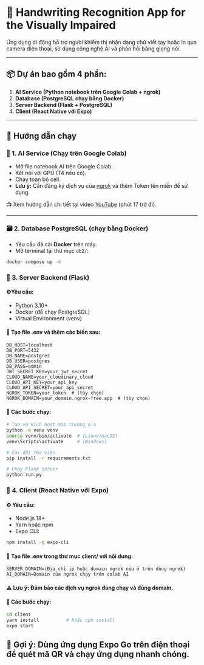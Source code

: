 # 📱 Handwriting Recognition App for the Visually Impaired

Ứng dụng di động hỗ trợ người khiếm thị nhận dạng chữ viết tay hoặc in qua camera điện thoại, sử dụng công nghệ AI và phản hồi bằng giọng nói.

---

## 📦 Dự án bao gồm 4 phần:

1. **AI Service (Python notebook trên Google Colab + ngrok)**
2. **Database (PostgreSQL chạy bằng Docker)**
3. **Server Backend (Flask + PostgreSQL)**
4. **Client (React Native với Expo)**

---

## 🚀 Hướng dẫn chạy

### 🧠 1. AI Service (Chạy trên Google Colab)

- Mở file notebook AI trên Google Colab.
- Kết nối với GPU (T4 nếu có).
- Chạy toàn bộ cell.
- **Lưu ý:** Cần đăng ký dịch vụ của [ngrok](https://ngrok.com/) và thêm Token tên miền để sử dụng.

📺 Xem hướng dẫn chi tiết tại video [YouTube](https://youtu.be/7v4of1TlBBY?si=soQdoHxlg0d6TmiJ) (phút 17 trở đi).

---

### 🗃️ 2. Database PostgreSQL (chạy bằng Docker)

- Yêu cầu đã cài **Docker** trên máy.
- Mở terminal tại thư mục `db2/`:

```bash
docker compose up -d

```

### 🔧 3. Server Backend (Flask)

#### ⚙️Yêu cầu:

- Python 3.10+
- Docker (để chạy PostgreSQL)
- Virtual Environment (venv)

#### 🔐 Tạo file .env và thêm các biến sau:

    DB_HOST=localhost
    DB_PORT=5432
    DB_NAME=postgres
    DB_USER=postgres
    DB_PASS=admin
    JWT_SECRET_KEY=your_jwt_secret
    CLOUD_NAME=your_cloudinary_cloud
    CLOUD_API_KEY=your_api_key
    CLOUD_API_SECRET=your_api_secret
    NGROK_TOKEN=your_token  # (tùy chọn)
    NGROK_DOMAIN=your_domain.ngrok-free.app  # (tùy chọn)

#### 🔧 Các bước chạy:

```bash
# Tạo và kích hoạt môi trường ảo
python -m venv venv
source venv/bin/activate  # (Linux/macOS)
venv\Scripts\activate     # (Windows)

# Cài đặt thư viện
pip install -r requirements.txt

# Chạy Flask Server
python run.py
```

### 📱 4. Client (React Native với Expo)

#### ⚙️ Yêu cầu:

- Node.js 18+
- Yarn hoặc npm
- Expo CLI:

```bash
npm install -g expo-cli
```

#### 🔐 Tạo file .env trong thư mục client/ với nội dung:

    SERVER_DOMAIN=(Địa chỉ ip hoặc domain ngrok néu ở trên dùng ngrok)
    AI_DOMAIN=Domain của ngrok chạy trên colab AI

#### ⚠️ Lưu ý: Đảm bảo các dịch vụ ngrok đang chạy và đúng domain.

#### 🔧 Các bước chạy:

```bash
cd client
yarn install          # hoặc npm install
expo start
```

## 📱 Gợi ý: Dùng ứng dụng Expo Go trên điện thoại để quét mã QR và chạy ứng dụng nhanh chóng.
